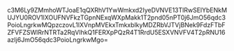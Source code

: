 c3M6Ly9ZMmhoWTJoaE1qQXRhV1YwWmkxd2IyeDVNVE13TlRwSElYbENkMUJYU0ROV1lXOUFNVFkzTGpnNExqWXpMakk1T2pnd05nPT0j6JmO56qdc3PoioLngrkwMQpzczovL1lXVnpMVEkxTmkxblkyMDZRbVJTVjBNek9FdzFTbFZFVFZSWlRrNTRTa2RqVlhkQ1FERXpPQzR4T1RrdU5ESXVNVFV4T2pRNU16azIj6JmO56qdc3PoioLngrkwMgo=